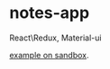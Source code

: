 # notes-app
React\Redux, Material-ui

[example on sandbox](https://codesandbox.io/s/github/skowolsk/notes-app).
